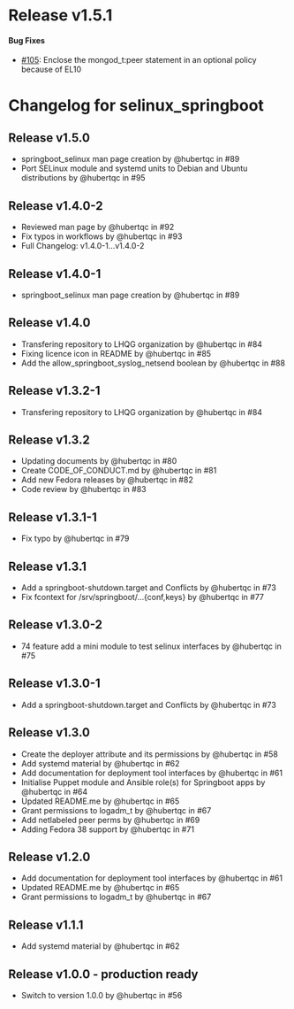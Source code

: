 # Release v1.5.1


#### Bug Fixes

* [#105](https://github.com/lhqg/selinux_springboot/pull/105): Enclose the mongod_t:peer statement in an optional policy because of EL10


# Changelog for selinux_springboot

## Release v1.5.0

* springboot_selinux man page creation by @hubertqc in #89
* Port SELinux module and systemd units to Debian and Ubuntu distributions by @hubertqc in #95

## Release v1.4.0-2

* Reviewed man page by @hubertqc in #92
* Fix typos in workflows by @hubertqc in #93
* Full Changelog: v1.4.0-1...v1.4.0-2

## Release v1.4.0-1

* springboot_selinux man page creation by @hubertqc in #89

## Release v1.4.0

* Transfering repository to LHQG organization by @hubertqc in #84
* Fixing licence icon in README by @hubertqc in #85
* Add the allow_springboot_syslog_netsend boolean by @hubertqc in #88

## Release v1.3.2-1

* Transfering repository to LHQG organization by @hubertqc in #84

## Release v1.3.2

* Updating documents by @hubertqc in #80
* Create CODE_OF_CONDUCT.md by @hubertqc in #81
* Add new Fedora releases by @hubertqc in #82
* Code review by @hubertqc in #83

## Release v1.3.1-1

* Fix typo by @hubertqc in #79

## Release v1.3.1

* Add a springboot-shutdown.target and Conflicts by @hubertqc in #73
* Fix fcontext for /srv/springboot/...{conf,keys} by @hubertqc in #77

## Release v1.3.0-2

* 74 feature add a mini module to test selinux interfaces by @hubertqc in #75

## Release v1.3.0-1

* Add a springboot-shutdown.target and Conflicts by @hubertqc in #73

## Release v1.3.0

* Create the deployer attribute and its permissions by @hubertqc in #58
* Add systemd material by @hubertqc in #62
* Add documentation for deployment tool interfaces by @hubertqc in #61
* Initialise Puppet module and Ansible role(s) for Springboot apps by @hubertqc in #64
* Updated README.me by @hubertqc in #65
* Grant permissions to logadm_t by @hubertqc in #67
* Add netlabeled peer perms by @hubertqc in #69
* Adding Fedora 38 support by @hubertqc in #71

## Release v1.2.0

* Add documentation for deployment tool interfaces by @hubertqc in #61
* Updated README.me by @hubertqc in #65
* Grant permissions to logadm_t by @hubertqc in #67

## Release v1.1.1

* Add systemd material by @hubertqc in #62

## Release v1.0.0 - production ready

* Switch to version 1.0.0 by @hubertqc in #56